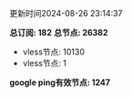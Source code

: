 更新时间2024-08-26 23:14:37

**总订阅: 182**
**总节点: 26382**
- vless节点: 10130
- vless节点: 1

**google ping有效节点: 1247**
